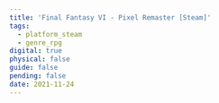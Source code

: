 ```yaml
---
title: 'Final Fantasy VI - Pixel Remaster [Steam]'
tags:
  - platform_steam
  - genre_rpg
digital: true
physical: false
guide: false
pending: false
date: 2021-11-24
---
```

